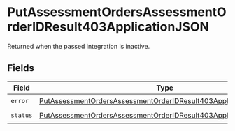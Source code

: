 # PutAssessmentOrdersAssessmentOrderIDResult403ApplicationJSON

Returned when the passed integration is inactive.


## Fields

| Field                                                                                                                                                               | Type                                                                                                                                                                | Required                                                                                                                                                            | Description                                                                                                                                                         |
| ------------------------------------------------------------------------------------------------------------------------------------------------------------------- | ------------------------------------------------------------------------------------------------------------------------------------------------------------------- | ------------------------------------------------------------------------------------------------------------------------------------------------------------------- | ------------------------------------------------------------------------------------------------------------------------------------------------------------------- |
| `error`                                                                                                                                                             | [PutAssessmentOrdersAssessmentOrderIDResult403ApplicationJSONError](../../models/operations/putassessmentordersassessmentorderidresult403applicationjsonerror.md)   | :heavy_check_mark:                                                                                                                                                  | N/A                                                                                                                                                                 |
| `status`                                                                                                                                                            | [PutAssessmentOrdersAssessmentOrderIDResult403ApplicationJSONStatus](../../models/operations/putassessmentordersassessmentorderidresult403applicationjsonstatus.md) | :heavy_check_mark:                                                                                                                                                  | N/A                                                                                                                                                                 |